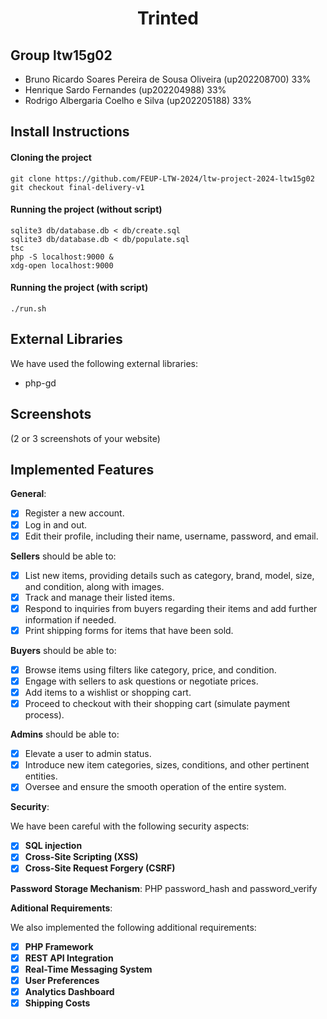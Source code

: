 <h1 align="center"> Trinted </h1>

## Group ltw15g02

- Bruno Ricardo Soares Pereira de Sousa Oliveira (up202208700) 33%
- Henrique Sardo Fernandes (up202204988) 33%
- Rodrigo Albergaria Coelho e Silva (up202205188) 33%

## Install Instructions

#### Cloning the project

```shell
git clone https://github.com/FEUP-LTW-2024/ltw-project-2024-ltw15g02
git checkout final-delivery-v1
```

#### Running the project (without script)

```shell
sqlite3 db/database.db < db/create.sql
sqlite3 db/database.db < db/populate.sql
tsc
php -S localhost:9000 &
xdg-open localhost:9000
```

#### Running the project (with script)

```shell
./run.sh
```

## External Libraries

We have used the following external libraries:

- php-gd

## Screenshots

(2 or 3 screenshots of your website)

## Implemented Features

**General**:

- [X] Register a new account.
- [X] Log in and out.
- [X] Edit their profile, including their name, username, password, and email.

**Sellers**  should be able to:

- [X] List new items, providing details such as category, brand, model, size, and condition, along with images.
- [X] Track and manage their listed items.
- [X] Respond to inquiries from buyers regarding their items and add further information if needed.
- [X] Print shipping forms for items that have been sold.

**Buyers**  should be able to:

- [X] Browse items using filters like category, price, and condition.
- [X] Engage with sellers to ask questions or negotiate prices.
- [X] Add items to a wishlist or shopping cart.
- [X] Proceed to checkout with their shopping cart (simulate payment process).

**Admins**  should be able to:

- [X] Elevate a user to admin status.
- [X] Introduce new item categories, sizes, conditions, and other pertinent entities.
- [X] Oversee and ensure the smooth operation of the entire system.

**Security**:

We have been careful with the following security aspects:

- [X] **SQL injection**
- [X] **Cross-Site Scripting (XSS)**
- [X] **Cross-Site Request Forgery (CSRF)**

**Password Storage Mechanism**: PHP password_hash and password_verify

**Aditional Requirements**:

We also implemented the following additional requirements:

- [X] **PHP Framework**
- [X] **REST API Integration**
- [X] **Real-Time Messaging System**
- [X] **User Preferences**
- [X] **Analytics Dashboard**
- [X] **Shipping Costs**
